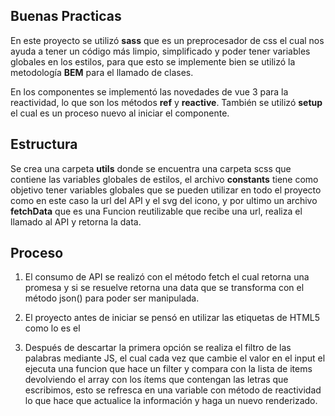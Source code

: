 ## Buenas Practicas
 En este proyecto se utilizó **sass** que es un preprocesador de css el cual nos ayuda a tener un código más limpio, simplificado y poder tener variables globales en los estilos, para que esto se implemente bien se utilizó la metodología **BEM** para el llamado de clases.

 En los componentes se implementó las novedades de vue 3 para la reactividad, lo que son los métodos **ref** y  **reactive**. También se utilizó **setup** el cual es un proceso nuevo al iniciar el componente.

## Estructura
 Se crea una carpeta **utils** donde se encuentra una carpeta scss que contiene las variables globales de estilos, el archivo **constants** tiene como objetivo tener variables globales que se pueden utilizar en todo el proyecto como en este caso la url del API y el svg del icono, y por ultimo un archivo **fetchData** que es una Funcion reutilizable que recibe una url, realiza el llamado al API y retorna la data.

## Proceso
 1. El consumo de API se realizó con el método fetch el cual retorna una promesa y si se resuelve retorna una data que se transforma con el método json() para poder ser manipulada.

 2. El proyecto antes de iniciar se pensó en utilizar las etiquetas de HTML5 como lo es el <datalist> el cual enlazado a un input se puede realizar el filtro de las letras que estemos escribiendo, pero como el diseño es personalizado descarte esta opción ya que un <datalist> no se puede personalizar los estilos, cada navegador lo interpreta de una forma diferente.

 3. Después de descartar la primera opción se realiza el filtro de las palabras mediante JS, el cual cada vez que cambie el valor en el input el ejecuta una funcion que hace un filter y compara con la lista de items devolviendo el array con los ítems que contengan las letras que escribimos, esto se refresca en una variable con método de reactividad lo que hace que actualice la información y haga un nuevo renderizado.

